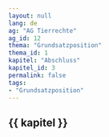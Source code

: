 ```yaml
---
layout: null
lang: de
ag: "AG Tierrechte"
ag_id: 12
thema: "Grundsatzposition"
thema_id: 1
kapitel: "Abschluss"
kapitel_id: 3
permalink: false
tags:
- "Grundsatzposition"
---
```


## {{ kapitel }}
